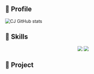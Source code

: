 ## :rocket:  Profile

![CJ GitHub stats](https://github-readme-stats.vercel.app/api?username=hejcj&show_icons=true&theme=highcontrast)

## :rocket: Skills

<div align = "center">
    <img src = "https://img.shields.io/badge/Java-007396.svg?style=for-the-badge&logo=Java&logoColor=white"/>
    <img src = "https://img.shields.io/badge/Spring-6DB33F.svg?style=for-the-badge&logo=Spring&logoColor=white"/>
</div>


## :rocket: Project


